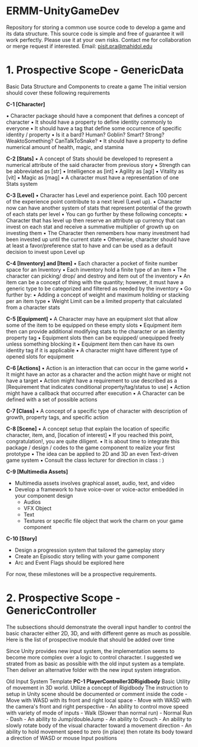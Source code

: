 # ERMM-UnityGameDev
Repository for storing a common use source code to develop a game and its data structure. This source code is simple and free of guarantee it will work perfectly. Please use it at your own risks. 
Contact me for collaboration or merge request if interested.
Email: pisit.pra@mahidol.edu

# 1. Prospective Scope - GenericData

Basic Data Structure and Components to create a game
The initial version should cover these following requirements

**C-1 [Character]**

▪ Character package should have a component that defines a concept of character
▪ It should have a property to define identity commonly to everyone
▪ It should have a tag that define some occurrence of specific identity / property
▪ Is it a bard? Human? Goblin? Smart? Strong? WeaktoSomething? CanTalkToSnake?
▪ It should have a property to define numerical amount of health, magic, and stamina

**C-2 [Stats]**
▪ A concept of Stats should be developed to represent a numerical attribute of the
said character from previous story
▪ Strength can be abbreviated as [str]
▪ Intelligence as [int]
▪ Agility as [agi]
▪ Vitality as [vit]
▪ Magic as [mag]
▪ A character must have a representation of one Stats system

**C-3 [Level]**
▪ Character has Level and experience point. Each 100 percent of the experience
point contribute to a next level (Level up).
▪ Character now can have another system of stats that represent potential of the
growth of each stats per level
▪ You can go further by these following concepts:
▪ Character that has level up then reserve an attribute up currency that can invest on each
stat and receive a summative multiplier of growth up on investing them
▪ The Character then remembers how many investment had been invested up until the
current state
▪ Otherwise, character should have at least a favor/preference stat to have and can be
used as a default decision to invest upon Level up

**C-4 [Inventory] and [Item]**
▪ Each character a pocket of finite number space for an Inventory
▪ Each inventory hold a finite type of an item
▪ The character can picking/ drop/ and destroy and item out of the inventory
▪ An item can be a concept of thing with the quantity; however, it must have a
generic type to be categorized and filtered as needed by the inventory
▪ Go further by:
▪ Adding a concept of weight and maximum holding or stacking per an item type
▪ Weight Limit can be a limited property that calculated from a character stats

**C-5 [Equipment]**
▪ A Character may have an equipment slot that allow some of the item to be
equipped on these empty slots
▪ Equipment item then can provide additional modifying stats to the character or an
identity property tag
▪ Equipment slots then can be equipped/ unequipped freely unless something
blocking it
▪ Equipment item then can have its own identity tag if it is applicable
▪ A character might have different type of opened slots for equipment

**C-6 [Actions]**
▪ Action is an interaction that can occur in the game world
▪ It might have an actor as a character and the action might have or might not have
a target
▪ Action might have a requirement to use described as a [Requirement that
indicates conditional property/tag/status to use]
▪ Action might have a callback that occurred after execution
▪ A Character can be defined with a set of possible actions

**C-7 [Class]**
▪ A concept of a specific type of character with description of growth, property tags,
and specific action

**C-8 [Scene]**
▪ A concept setup that explain the location of specific character, item, and, [location
of interest]
▪ If you reached this point, congratulation!, you are quite diligent.
▪ It is about time to integrate this package / design / codes to the game component
to realize your first prototype
▪ The idea can be applied to 2D and 3D an even Text-driven game system
▪ Consult the class lecturer for direction in class : )

**C-9 [Multimedia Assets]**
- Multimedia assets involves graphical asset, audio, text, and video
- Develop a framework to have voice-over or voice-actor embedded in your component design
    - Audios
    - VFX Object
    - Text
    - Textures or specific file object that work the charm on your game component
 
**C-10 [Story]**
- Design a progression system that tailored the gameplay story
- Create an Episodic story telling with your game component
- Arc and Event Flags should be explored here

For now, these milestones will be a prospective requirements.

# 2. Prospective Scope - GenericController
The subsections should demonstrate the overall input handler to control the basic character either 2D, 3D, and with different genre as much as possible.
Here is the list of prospective module that should be added over time

Since Unity provides new input system, the implementation seems to become more complex over a logic to control character.
I suggested we strated from as basic as possible with the old input system as a template.
Then deliver an alternative folder with the new input system integration.

Old Input System Template
**PC-1 PlayerController3DRigidbody**
Basic Utility of movement in 3D world. Utilize a concept of Rigidbody
The instruction to setup in Unity scene should be documented or comment inside the code
    - Move with WASD with its front and right local space
    - Move with WASD with the camera's front and right perspective
    - An ability to control move speed with variety of mode of inputs
        - Walk (Slower than normal run)
        - Normal Run
        - Dash
    - An ability to Jump/doubleJump
    - An ability to Crouch
    - An ability to slowly rotate body of the visual character toward a movement direction
    - An ability to hold movement speed to zero (in place) then rotate its body toward a direction of WASD or mouse Input positions

